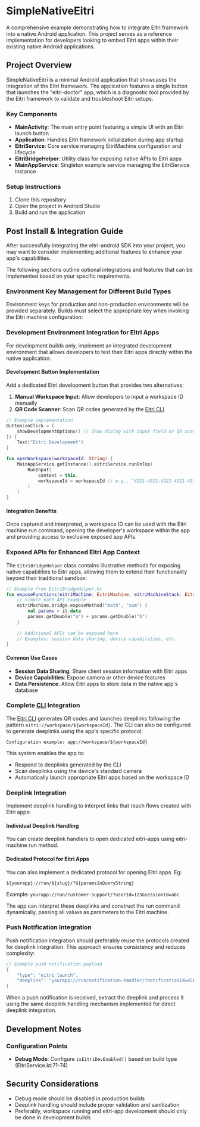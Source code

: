 # SimpleNativeEitri

A comprehensive example demonstrating how to integrate Eitri framework into a native Android application. This project serves as a reference implementation for developers looking to embed Eitri apps within their existing native Android applications.

## Project Overview

SimpleNativeEitri is a minimal Android application that showcases the integration of the Eitri framework. The application features a single button that launches the "eitri-doctor" app, which is a diagnostic tool provided by the Eitri framework to validate and troubleshoot Eitri setups.

### Key Components

- **MainActivity**: The main entry point featuring a simple UI with an Eitri launch button
- **Application**: Handles Eitri framework initialization during app startup
- **EitriService**: Core service managing EitriMachine configuration and lifecycle
- **EitriBridgeHelper**: Utility class for exposing native APIs to Eitri apps
- **MainAppService**: Singleton example service managing the EitriService instance

### Setup Instructions

1. Clone this repository
2. Open the project in Android Studio
3. Build and run the application

## Post Install & Integration Guide

After successfully integrating the eitri-android SDK into your project, you may want to consider implementing additional features to enhance your app's capabilities. 

The following sections outline optional integrations and features that can be implemented based on your specific requirements.

### Environment Key Management for Different Build Types

Environment keys for production and non-production environments will be provided separately. Builds must select the appropriate key when invoking the Eitri machine configuration:

### Development Environment Integration for Eitri Apps

For development builds only, implement an integrated development environment that allows developers to test their Eitri apps directly within the native application:

#### Development Button Implementation

Add a dedicated Eitri development button that provides two alternatives:

1. **Manual Workspace Input**: Allow developers to input a workspace ID manually
2. **QR Code Scanner**: Scan QR codes generated by the [Eitri CLI](https://docs.eitri.tech/en/eitri-cli/)

```kotlin
// Example implementation
Button(onClick = {
    showDevelopmentOptions() // Show dialog with input field or QR scanner
}) {
    Text("Eitri Development")
}

fun openWorkspace(workspaceId: String) {
    MainAppService.getInstance().eitriService.runOnTop(
        RunInput(
            context = this,
            workspaceId = workspaceId // e.g., "4321-4321-4321-4321-4312"
        )
    )
}
```

#### Integration Benefits

Once captured and interpreted, a workspace ID can be used with the Eitri machine run command, opening the developer's workspace within the app and providing access to exclusive exposed app APIs.

### Exposed APIs for Enhanced Eitri App Context

The `EitriBridgeHelper` class contains illustrative methods for exposing native capabilities to Eitri apps, allowing them to extend their functionality beyond their traditional sandbox:

```kotlin
// Example from EitriBridgeHelper.kt
fun exposeFunctions(eitriMachine: EitriMachine, eitriMachineStack: EitriMachineStack) {
    // Simple math API example
    eitriMachine.bridge.exposeMethod("math", "sum") {
        val params = it.data
        params.getDouble("a") + params.getDouble("b")
    }
    
    // Additional APIs can be exposed here
    // Examples: session data sharing, device capabilities, etc.
}
```

#### Common Use Cases

- **Session Data Sharing**: Share client session information with Eitri apps
- **Device Capabilities**: Expose camera or other device features
- **Data Persistence**: Allow Eitri apps to store data in the native app's database

### Complete [CLI](https://docs.eitri.tech/en/eitri-cli/) Integration

The [Eitri CLI](https://docs.eitri.tech/en/eitri-cli/) generates QR codes and launches deeplinks following the pattern `eitri://workspace/${workspaceId}`. The CLI can also be configured to generate deeplinks using the app's specific protocol:

```
Configuration example: app://workspace/${workspaceId}
```

This system enables the app to:
- Respond to deeplinks generated by the CLI
- Scan deeplinks using the device's standard camera
- Automatically launch appropriate Eitri apps based on the workspace ID

### Deeplink Integration

Implement deeplink handling to interpret links that reach flows created with Eitri apps:

#### Individual Deeplink Handling

You can create deeplink handlers to open dedicated eitri-apps using eitri-machine run method.

#### Dedicated Protocol for Eitri Apps

You can also implement a dedicated protocol for opening Eitri apps. Eg:

```
${yourapp}://run/${slug}/?${paramsInQueryString}
```

Example: `yourapp://run/customer-support/?userId=123&sessionId=abc`

The app can interpret these deeplinks and construct the run command dynamically, passing all values as parameters to the Eitri machine.

### Push Notification Integration

Push notification integration should preferably reuse the protocols created for deeplink integration. This approach ensures consistency and reduces complexity:

```kotlin
// Example push notification payload
{
    "type": "eitri_launch",
    "deeplink": "yourapp://run/notification-handler/?notificationId=456&type=urgent"
}
```

When a push notification is received, extract the deeplink and process it using the same deeplink handling mechanism implemented for direct deeplink integration.

## Development Notes

### Configuration Points

- **Debug Mode**: Configure `isEitriDevEnabled()` based on build type (EitriService.kt:71-74)

## Security Considerations

- Debug mode should be disabled in production builds
- Deeplink handling should include proper validation and sanitization
- Preferably, workspace running and eitri-app development should only be done in development builds
